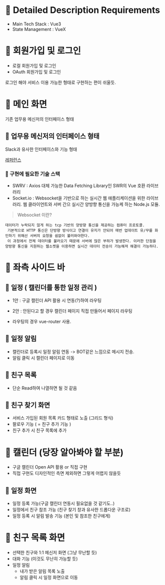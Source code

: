 # 🧸 Detailed Description Requirements

- Main Tech Stack : Vue3
- State Management : VueX

# 🔶 회원가입 및 로그인

- 로컬 회원가입 및 로그인
- OAuth 회원가입 및 로그인

로그인 해야 서비스 이용 가능한 형태로 구현하는 편이 쉬울듯.

# 🔶 메인 화면

기존 업무용 메신저의 인터페이스 형태

## 🔸 업무용 메신저의 인터페이스 형태

Slack과 유사한 인터페이스와 기능 형태

[레퍼런스](https://www.inflearn.com/course/%ED%81%B4%EB%A1%A0%EC%BD%94%EB%94%A9-%EC%8B%A4%EC%8B%9C%EA%B0%84%EC%B1%84%ED%8C%85#reviews)

### 📜 구현에 필요한 기술 스택

- SWRV : Axios 대체 가능한 Data Fetching Library인 SWR의 Vue 호환 라이브러리
- Socket.io : Websocket을 기반으로 하는 실시간 웹 애플리케이션을 위한 라이브러리. 웹 클라이언트와 서버 간으 실시간 양방향 통신을 가능케 하는 Node.js 모듈.

> Websocket 이란?

    데이터가 누락되지 않게 하는 tcp 기반의 양방향 통신을 제공하는 컴퓨터 프로토콜.
     기본적으로 HTTP 통신은 단방향 방식이고 연결이 유지가 안되어 매번 업데이트 유/무를 화인하기 위해선 서버의 요청을 쉼없이 불러와야한다.
     이 과정에서 전체 데이터를 불러오기 때문에 서버에 많은 부하가 발생한다. 이러한 단점을 양방향 통신을 지원하는 웹소켓을 이용하면 실시간 데이터 전송이 가능해져 해결이 가능하다.

# 🔶 좌측 사이드 바

## 🔸 일정 ( 캘린더를 통한 일정 관리 )

- 1안 : 구글 캘린더 API 활용 시 연동(?)하여 라우팅
- 2안 : 안된다고 할 경우 캘린더 페이지 직접 만들어서 페이지 라우팅

- 라우팅의 경우 vue-router 사용.

## 🔸 일정 알림

- 캘린더로 등록시 일정 알림 연동 -> BOT같은 느낌으로 메시지 전송.
- 알림 클릭 시 캘린더 페이지로 이동

## 🔸 친구 목록

- 단순 Read하여 나열하면 될 것 같음

## 🔸 친구 찾기 화면

- 서비스 가입된 회원 목록 카드 형태로 노출 (그리드 형식)
- 팔로우 기능 ( = 친구 추가 기능 )
- 친구 추가 시 친구 목록에 추가

# 🔶 캘린더 (당장 알아봐야 할 부분)

- 구글 캘린더 Open API 활용 or 직접 구현
- 직접 구현도 디자인적인 측면 제외하면 그렇게 어렵지 않을듯

## 🔸 일정 화면

- 일정 등록 가능(구글 캘린더 연동시 필요없을 것 같기도..)
- 일정에서 친구 참조 가능 (친구 찾기 창과 유사한 드롭다운 구조로)
- 일정 등록 시 알림 발송 기능 (본인 및 참조한 친구에게)

# 🔶 친구 목록 화면

- 선택한 친구와 1:1 메신저 화면 (그냥 무난할 듯)
- 대화 기능 (이것도 무난히 가능할 듯)
- 일정 알림
  - 내가 받은 알림 목록 노출
  - 알림 클릭 시 일정 화면으로 이동
